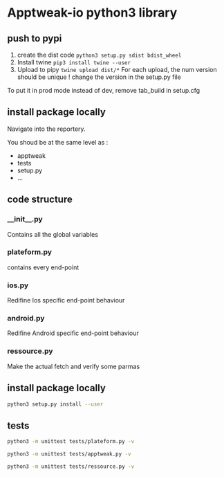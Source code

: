 # Apptweak-io python3 library

## push to pypi
1. create the dist code `python3 setup.py sdist bdist_wheel`
2. Install twine `pip3 install twine --user`
3. Upload to pipy `twine upload dist/*`
For each upload, the num version should be unique !
change the version in the setup.py file

To put it in prod mode instead of dev, remove tab_build in setup.cfg
## install package locally
Navigate into the reportery.

You shoud be at the same level as :
- apptweak
- tests
- setup.py
- ...

## code structure

### \_\_init\_\_.py
Contains all the global variables

### plateform.py
contains every end-point

### ios.py
Redifine Ios specific end-point behaviour

### android.py
Redifine Android specific end-point behaviour

### ressource.py
Make the actual fetch and verify some parmas

## install package locally
```bash
python3 setup.py install --user
```

## tests

```bash
python3 -m unittest tests/plateform.py -v
```
```bash
python3 -m unittest tests/apptweak.py -v
```
```bash
python3 -m unittest tests/ressource.py -v
```

